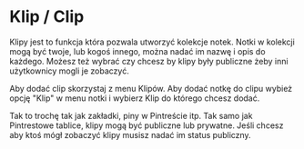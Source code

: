 # Klip / Clip

Klipy jest to funkcja która pozwala utworzyć kolekcje notek.
Notki w kolekcji mogą być twoje, lub kogoś innego, można nadać im nazwę i opis do każdego. Możesz też wybrać czy chcesz by klipy były publiczne żeby inni użytkownicy mogli je zobaczyć.

Aby dodać clip skorzystaj z menu Klipów. Aby dodać notkę do clipu wybież opcję "Klip" w menu notki i wybierz Klip do którego chcesz dodać.

Tak to trochę tak jak zakładki, piny w Pintreście itp. Tak samo jak Pintrestowe tablice, klipy mogą być publiczne lub prywatne. Jeśli chcesz aby ktoś mógł zobaczyć klipy musisz nadać im status publiczny.